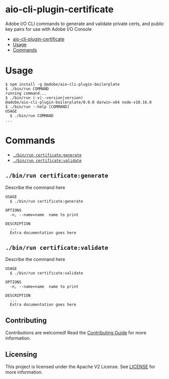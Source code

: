 # aio-cli-plugin-certificate
Adobe I/O CLI commands to generate and validate private certs, and public key pairs for use with Adobe I/O Console

<!-- toc -->
* [aio-cli-plugin-certificate](#aio-cli-plugin-certificate)
* [Usage](#usage)
* [Commands](#commands)
<!-- tocstop -->
# Usage
<!-- usage -->
```sh-session
$ npm install -g @adobe/aio-cli-plugin-boilerplate
$ ./bin/run COMMAND
running command...
$ ./bin/run (-v|--version|version)
@adobe/aio-cli-plugin-boilerplate/0.0.0 darwin-x64 node-v10.16.0
$ ./bin/run --help [COMMAND]
USAGE
  $ ./bin/run COMMAND
...
```
<!-- usagestop -->
# Commands
<!-- commands -->
* [`./bin/run certificate:generate`](#binrun-certificategenerate)
* [`./bin/run certificate:validate`](#binrun-certificatevalidate)

## `./bin/run certificate:generate`

Describe the command here

```
USAGE
  $ ./bin/run certificate:generate

OPTIONS
  -n, --name=name  name to print

DESCRIPTION
  ...
  Extra documentation goes here
```

## `./bin/run certificate:validate`

Describe the command here

```
USAGE
  $ ./bin/run certificate:validate

OPTIONS
  -n, --name=name  name to print

DESCRIPTION
  ...
  Extra documentation goes here
```
<!-- commandsstop -->

## Contributing

Contributions are welcomed! Read the [Contributing Guide](./CONTRIBUTING.md) for more information.

## Licensing

This project is licensed under the Apache V2 License. See [LICENSE](LICENSE) for more information.
